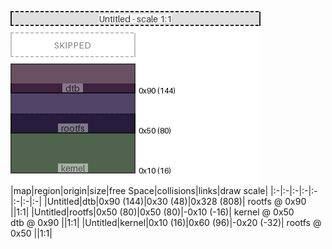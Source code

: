 ![memory map diagram](test_generate_doc_example_collisions_redux.png)
|map|region|origin|size|free Space|collisions|links|draw scale|
|:-|:-|:-|:-|:-|:-|:-|:-|
|Untitled|<span style='color:(57, 23, 49)'>dtb</span>|0x90 (144)|0x30 (48)|0x328 (808)| rootfs @ 0x90 ||1:1|
|Untitled|<span style='color:(25, 5, 55)'>rootfs</span>|0x50 (80)|0x50 (80)|-0x10 (-16)| kernel @ 0x50 <BR> dtb @ 0x90 ||1:1|
|Untitled|<span style='color:(22, 48, 19)'>kernel</span>|0x10 (16)|0x60 (96)|-0x20 (-32)| rootfs @ 0x50 ||1:1|

